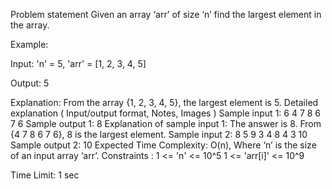 Problem statement
Given an array ‘arr’ of size ‘n’ find the largest element in the array.



Example:

Input: 'n' = 5, 'arr' = [1, 2, 3, 4, 5]

Output: 5

Explanation: From the array {1, 2, 3, 4, 5}, the largest element is 5.
Detailed explanation ( Input/output format, Notes, Images )
Sample input 1:
6
4 7 8 6 7 6 
Sample output 1:
8
Explanation of sample input 1:
The answer is 8.
From {4 7 8 6 7 6}, 8 is the largest element.
Sample input 2:
8
5 9 3 4 8 4 3 10 
Sample output 2:
10
Expected Time Complexity:
O(n), Where ‘n’ is the size of an input array ‘arr’.
Constraints :
1 <= 'n' <= 10^5
1 <= 'arr[i]' <= 10^9

Time Limit: 1 sec
